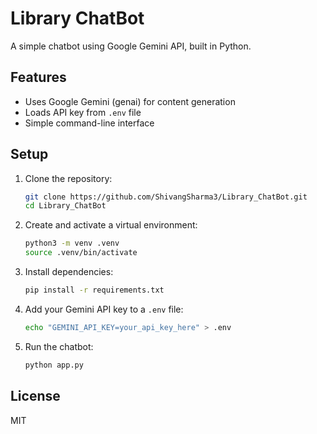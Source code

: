 # Library ChatBot

A simple chatbot using Google Gemini API, built in Python.

## Features
- Uses Google Gemini (genai) for content generation
- Loads API key from `.env` file
- Simple command-line interface

## Setup

1. Clone the repository:
   ```sh
   git clone https://github.com/ShivangSharma3/Library_ChatBot.git
   cd Library_ChatBot
   ```
2. Create and activate a virtual environment:
   ```sh
   python3 -m venv .venv
   source .venv/bin/activate
   ```
3. Install dependencies:
   ```sh
   pip install -r requirements.txt
   ```
4. Add your Gemini API key to a `.env` file:
   ```sh
   echo "GEMINI_API_KEY=your_api_key_here" > .env
   ```
5. Run the chatbot:
   ```sh
   python app.py
   ```

## License
MIT
